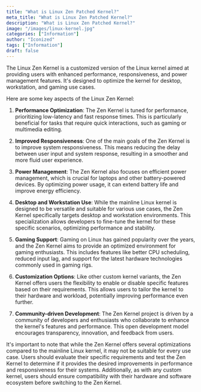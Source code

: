 ```yaml
---
title: "What is Linux Zen Patched Kernel?"
meta_title: "What is Linux Zen Patched Kernel?"
description: "What is Linux Zen Patched Kernel?"
image: "/images/linux-kernel.jpg"
categories: ["Information"]
author: "Iconized"
tags: ["Information"]
draft: false
---
```

The Linux Zen Kernel is a customized version of the Linux kernel aimed at providing users with enhanced performance, responsiveness, and power management features. It's designed to optimize the kernel for desktop, workstation, and gaming use cases.

Here are some key aspects of the Linux Zen Kernel:

1. **Performance Optimization**: The Zen Kernel is tuned for performance, prioritizing low-latency and fast response times. This is particularly beneficial for tasks that require quick interactions, such as gaming or multimedia editing.

2. **Improved Responsiveness**: One of the main goals of the Zen Kernel is to improve system responsiveness. This means reducing the delay between user input and system response, resulting in a smoother and more fluid user experience.

3. **Power Management**: The Zen Kernel also focuses on efficient power management, which is crucial for laptops and other battery-powered devices. By optimizing power usage, it can extend battery life and improve energy efficiency.

4. **Desktop and Workstation Use**: While the mainline Linux kernel is designed to be versatile and suitable for various use cases, the Zen Kernel specifically targets desktop and workstation environments. This specialization allows developers to fine-tune the kernel for these specific scenarios, optimizing performance and stability.

5. **Gaming Support**: Gaming on Linux has gained popularity over the years, and the Zen Kernel aims to provide an optimized environment for gaming enthusiasts. This includes features like better CPU scheduling, reduced input lag, and support for the latest hardware technologies commonly used in gaming rigs.

6. **Customization Options**: Like other custom kernel variants, the Zen Kernel offers users the flexibility to enable or disable specific features based on their requirements. This allows users to tailor the kernel to their hardware and workload, potentially improving performance even further.

7. **Community-driven Development**: The Zen Kernel project is driven by a community of developers and enthusiasts who collaborate to enhance the kernel's features and performance. This open development model encourages transparency, innovation, and feedback from users.

It's important to note that while the Zen Kernel offers several optimizations compared to the mainline Linux kernel, it may not be suitable for every use case. Users should evaluate their specific requirements and test the Zen Kernel to determine if it provides the desired improvements in performance and responsiveness for their systems. Additionally, as with any custom kernel, users should ensure compatibility with their hardware and software ecosystem before switching to the Zen Kernel.
